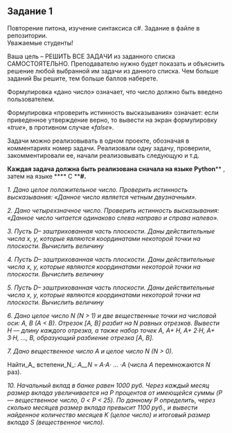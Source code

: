 ## Задание 1
Повторение питона, изучение синтаксиса c#. Задание в файле в репозитории.  
Уважаемые студенты!

Ваша цель – РЕШИТЬ ВСЕ ЗАДАЧИ из заданного списка САМОСТОЯТЕЛЬНО. Преподавателю нужно будет показать и объяснить решение любой выбранной им задачи из данного списка. Чем больше заданий Вы решите, тем больше баллов наберете.

Формулировка «дано число» означает, что число должно быть введено пользователем.

Формулировка «проверить истинность высказывания» означает: если приведенное утверждение верно, то вывести на экран формулировку «_true_», в противном случае «_false_».

Задачи можно реализовывать в одном проекте, обозначая в комментариях номер задачи. Реализовали одну задачу, проверили, закомментировали ее, начали реализовывать следующую и т.д.

**Каждая задача должна быть реализована сначала на языке**  **Python**** , затем на языке **** C ****#.**

*1. Дано целое положительное число. Проверить истинность высказывания: «Данное число является четным двузначным».*

*2. Дано четырехзначное число. Проверить истинность высказывания: «Данное число читается одинаково слева направо и справа налево».*

*3. Пусть _D_– заштрихованная часть плоскости. Даны действительные числа _x_, _y_, которые являются координатами некоторой точки на плоскости. Вычислить величину*

*4. Пусть _D_– заштрихованная часть плоскости. Даны действительные числа _x_, _y_, которые являются координатами некоторой точки на плоскости. Вычислить величину*

*5. Пусть _D_– заштрихованная часть плоскости. Даны действительные числа _x_, _y_, которые являются координатами некоторой точки на плоскости. Вычислить величину*

*6. Дано целое число _N_ (_N_ \> 1) и две вещественные точки на числовой оси: _A_, _B_ (_A_ \< _B_). Отрезок [_A_, _B_] разбит на _N_ равных отрезков. Вывести _H_ — длину каждого отрезка, а также набор точек _A_, _A_+ _H_, _A_+ 2·_H_, _A_+ 3·_H_, …, _B_, образующий разбиение отрезка [_A_, _B_].*

*7. Дано вещественное число _A_ и целое число _N_ (_N_ \> 0).*

Найти_A_ встепени_N_: _A__N_ = _A_·_A_· … ·_A_ (числа _A_ перемножаются _N_ раз).

*10. Начальный вклад в банке равен 1000 руб. Через каждый месяц размер вклада увеличивается на _P_ процентов от имеющейся суммы (_P_ — вещественное число, 0 \< _P_ \< 25). По данному _P_ определить, через сколько месяцев размер вклада превысит 1100 руб., и вывести найденное количество месяцев _K_ (целое число) и итоговый размер вклада _S_ (вещественное число).*

